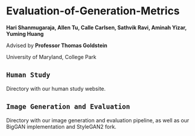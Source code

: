 # Evaluation-of-Generation-Metrics

**Hari Shanmugaraja, Allen Tu, Calle Carlsen, Sathvik Ravi, Aminah Yizar, Yuming Huang**

Advised by **Professor Thomas Goldstein**

University of Maryland, College Park


## `Human Study`
Directory with our human study website.
## `Image Generation and Evaluation`
Directory with our image generation and evaluation pipeline, as well as our BigGAN implementation and StyleGAN2 fork.
